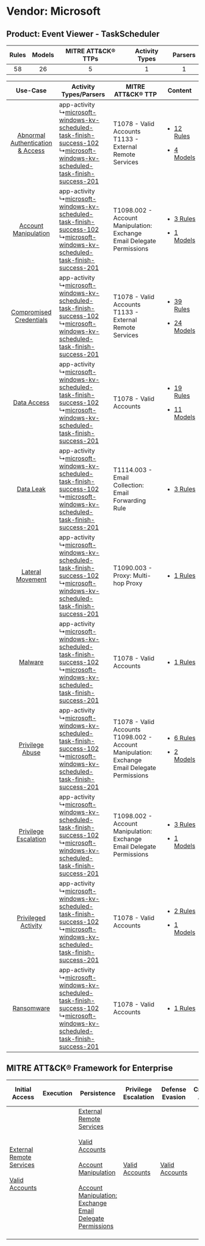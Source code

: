 Vendor: Microsoft
=================
Product: Event Viewer - TaskScheduler
-------------------------------------
| Rules | Models | MITRE ATT&CK® TTPs | Activity Types | Parsers |
|:-----:|:------:|:------------------:|:--------------:|:-------:|
|  58   |   26   |         5          |       1        |    1    |

|    Use-Case    | Activity Types/Parsers    | MITRE ATT&CK® TTP    | Content    |
|:----:| ---- | ---- | ---- |
| [Abnormal Authentication & Access](../../../UseCases/uc_abnormal_authentication_&_access.md) |  app-activity<br> ↳[microsoft-windows-kv-scheduled-task-finish-success-102](Ps/pC_microsoftwindowskvscheduledtaskfinishsuccess102.md)<br> ↳[microsoft-windows-kv-scheduled-task-finish-success-201](Ps/pC_microsoftwindowskvscheduledtaskfinishsuccess201.md)<br> | T1078 - Valid Accounts<br>T1133 - External Remote Services<br>    | [<ul><li>12 Rules</li></ul><ul><li>4 Models</li></ul>](RM/r_m_microsoft_event_viewer_-_taskscheduler_Abnormal_Authentication_&_Access.md) |
|    [Account Manipulation](../../../UseCases/uc_account_manipulation.md)    |  app-activity<br> ↳[microsoft-windows-kv-scheduled-task-finish-success-102](Ps/pC_microsoftwindowskvscheduledtaskfinishsuccess102.md)<br> ↳[microsoft-windows-kv-scheduled-task-finish-success-201](Ps/pC_microsoftwindowskvscheduledtaskfinishsuccess201.md)<br> | T1098.002 - Account Manipulation: Exchange Email Delegate Permissions<br>    | [<ul><li>3 Rules</li></ul><ul><li>1 Models</li></ul>](RM/r_m_microsoft_event_viewer_-_taskscheduler_Account_Manipulation.md)    |
|          [Compromised Credentials](../../../UseCases/uc_compromised_credentials.md)          |  app-activity<br> ↳[microsoft-windows-kv-scheduled-task-finish-success-102](Ps/pC_microsoftwindowskvscheduledtaskfinishsuccess102.md)<br> ↳[microsoft-windows-kv-scheduled-task-finish-success-201](Ps/pC_microsoftwindowskvscheduledtaskfinishsuccess201.md)<br> | T1078 - Valid Accounts<br>T1133 - External Remote Services<br>    | [<ul><li>39 Rules</li></ul><ul><li>24 Models</li></ul>](RM/r_m_microsoft_event_viewer_-_taskscheduler_Compromised_Credentials.md)         |
|    [Data Access](../../../UseCases/uc_data_access.md)    |  app-activity<br> ↳[microsoft-windows-kv-scheduled-task-finish-success-102](Ps/pC_microsoftwindowskvscheduledtaskfinishsuccess102.md)<br> ↳[microsoft-windows-kv-scheduled-task-finish-success-201](Ps/pC_microsoftwindowskvscheduledtaskfinishsuccess201.md)<br> | T1078 - Valid Accounts<br>    | [<ul><li>19 Rules</li></ul><ul><li>11 Models</li></ul>](RM/r_m_microsoft_event_viewer_-_taskscheduler_Data_Access.md)    |
|    [Data Leak](../../../UseCases/uc_data_leak.md)    |  app-activity<br> ↳[microsoft-windows-kv-scheduled-task-finish-success-102](Ps/pC_microsoftwindowskvscheduledtaskfinishsuccess102.md)<br> ↳[microsoft-windows-kv-scheduled-task-finish-success-201](Ps/pC_microsoftwindowskvscheduledtaskfinishsuccess201.md)<br> | T1114.003 - Email Collection: Email Forwarding Rule<br>    | [<ul><li>3 Rules</li></ul>](RM/r_m_microsoft_event_viewer_-_taskscheduler_Data_Leak.md)    |
|    [Lateral Movement](../../../UseCases/uc_lateral_movement.md)    |  app-activity<br> ↳[microsoft-windows-kv-scheduled-task-finish-success-102](Ps/pC_microsoftwindowskvscheduledtaskfinishsuccess102.md)<br> ↳[microsoft-windows-kv-scheduled-task-finish-success-201](Ps/pC_microsoftwindowskvscheduledtaskfinishsuccess201.md)<br> | T1090.003 - Proxy: Multi-hop Proxy<br>    | [<ul><li>1 Rules</li></ul>](RM/r_m_microsoft_event_viewer_-_taskscheduler_Lateral_Movement.md)    |
|    [Malware](../../../UseCases/uc_malware.md)    |  app-activity<br> ↳[microsoft-windows-kv-scheduled-task-finish-success-102](Ps/pC_microsoftwindowskvscheduledtaskfinishsuccess102.md)<br> ↳[microsoft-windows-kv-scheduled-task-finish-success-201](Ps/pC_microsoftwindowskvscheduledtaskfinishsuccess201.md)<br> | T1078 - Valid Accounts<br>    | [<ul><li>1 Rules</li></ul>](RM/r_m_microsoft_event_viewer_-_taskscheduler_Malware.md)    |
|    [Privilege Abuse](../../../UseCases/uc_privilege_abuse.md)    |  app-activity<br> ↳[microsoft-windows-kv-scheduled-task-finish-success-102](Ps/pC_microsoftwindowskvscheduledtaskfinishsuccess102.md)<br> ↳[microsoft-windows-kv-scheduled-task-finish-success-201](Ps/pC_microsoftwindowskvscheduledtaskfinishsuccess201.md)<br> | T1078 - Valid Accounts<br>T1098.002 - Account Manipulation: Exchange Email Delegate Permissions<br> | [<ul><li>6 Rules</li></ul><ul><li>2 Models</li></ul>](RM/r_m_microsoft_event_viewer_-_taskscheduler_Privilege_Abuse.md)    |
|    [Privilege Escalation](../../../UseCases/uc_privilege_escalation.md)    |  app-activity<br> ↳[microsoft-windows-kv-scheduled-task-finish-success-102](Ps/pC_microsoftwindowskvscheduledtaskfinishsuccess102.md)<br> ↳[microsoft-windows-kv-scheduled-task-finish-success-201](Ps/pC_microsoftwindowskvscheduledtaskfinishsuccess201.md)<br> | T1098.002 - Account Manipulation: Exchange Email Delegate Permissions<br>    | [<ul><li>3 Rules</li></ul><ul><li>1 Models</li></ul>](RM/r_m_microsoft_event_viewer_-_taskscheduler_Privilege_Escalation.md)    |
|    [Privileged Activity](../../../UseCases/uc_privileged_activity.md)    |  app-activity<br> ↳[microsoft-windows-kv-scheduled-task-finish-success-102](Ps/pC_microsoftwindowskvscheduledtaskfinishsuccess102.md)<br> ↳[microsoft-windows-kv-scheduled-task-finish-success-201](Ps/pC_microsoftwindowskvscheduledtaskfinishsuccess201.md)<br> | T1078 - Valid Accounts<br>    | [<ul><li>2 Rules</li></ul><ul><li>1 Models</li></ul>](RM/r_m_microsoft_event_viewer_-_taskscheduler_Privileged_Activity.md)    |
|    [Ransomware](../../../UseCases/uc_ransomware.md)    |  app-activity<br> ↳[microsoft-windows-kv-scheduled-task-finish-success-102](Ps/pC_microsoftwindowskvscheduledtaskfinishsuccess102.md)<br> ↳[microsoft-windows-kv-scheduled-task-finish-success-201](Ps/pC_microsoftwindowskvscheduledtaskfinishsuccess201.md)<br> | T1078 - Valid Accounts<br>    | [<ul><li>1 Rules</li></ul>](RM/r_m_microsoft_event_viewer_-_taskscheduler_Ransomware.md)    |

MITRE ATT&CK® Framework for Enterprise
--------------------------------------
| Initial Access                                                                                                                                   | Execution | Persistence                                                                                                                                                                                                                                                                                                                                 | Privilege Escalation                                                | Defense Evasion                                                     | Credential Access | Discovery | Lateral Movement | Collection                                                                                                                                                            | Command and Control                                                                                                                       | Exfiltration | Impact |
| ------------------------------------------------------------------------------------------------------------------------------------------------ | --------- | ------------------------------------------------------------------------------------------------------------------------------------------------------------------------------------------------------------------------------------------------------------------------------------------------------------------------------------------- | ------------------------------------------------------------------- | ------------------------------------------------------------------- | ----------------- | --------- | ---------------- | --------------------------------------------------------------------------------------------------------------------------------------------------------------------- | ----------------------------------------------------------------------------------------------------------------------------------------- | ------------ | ------ |
| [External Remote Services](https://attack.mitre.org/techniques/T1133)<br><br>[Valid Accounts](https://attack.mitre.org/techniques/T1078)<br><br> |           | [External Remote Services](https://attack.mitre.org/techniques/T1133)<br><br>[Valid Accounts](https://attack.mitre.org/techniques/T1078)<br><br>[Account Manipulation](https://attack.mitre.org/techniques/T1098)<br><br>[Account Manipulation: Exchange Email Delegate Permissions](https://attack.mitre.org/techniques/T1098/002)<br><br> | [Valid Accounts](https://attack.mitre.org/techniques/T1078)<br><br> | [Valid Accounts](https://attack.mitre.org/techniques/T1078)<br><br> |                   |           |                  | [Email Collection](https://attack.mitre.org/techniques/T1114)<br><br>[Email Collection: Email Forwarding Rule](https://attack.mitre.org/techniques/T1114/003)<br><br> | [Proxy: Multi-hop Proxy](https://attack.mitre.org/techniques/T1090/003)<br><br>[Proxy](https://attack.mitre.org/techniques/T1090)<br><br> |              |        |